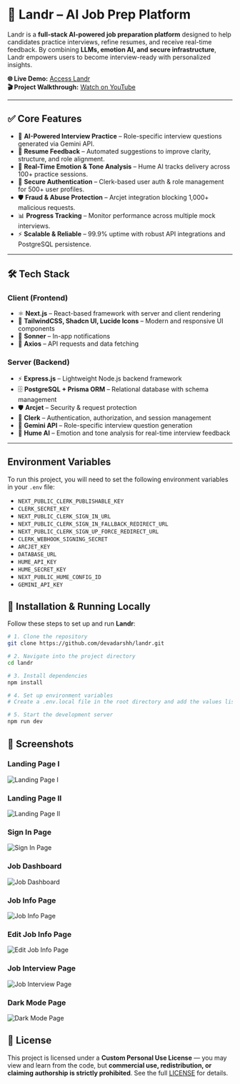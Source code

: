 # 🚀 Landr – AI Job Prep Platform

Landr is a **full-stack AI-powered job preparation platform** designed to help candidates practice interviews, refine resumes, and receive real-time feedback. By combining **LLMs, emotion AI, and secure infrastructure**, Landr empowers users to become interview-ready with personalized insights.

**🌐 Live Demo:** [Access Landr](https://landr-web.vercel.app/)  
**🎬 Project Walkthrough:** [Watch on YouTube](https://youtube.com/your-video-link)

---

## ✅ Core Features

- 🤖 **AI-Powered Interview Practice** – Role-specific interview questions generated via Gemini API.
- 📝 **Resume Feedback** – Automated suggestions to improve clarity, structure, and role alignment.
- 🎤 **Real-Time Emotion & Tone Analysis** – Hume AI tracks delivery across 100+ practice sessions.
- 🔐 **Secure Authentication** – Clerk-based user auth & role management for 500+ user profiles.
- 🛡 **Fraud & Abuse Protection** – Arcjet integration blocking 1,000+ malicious requests.
- 📊 **Progress Tracking** – Monitor performance across multiple mock interviews.
- ⚡ **Scalable & Reliable** – 99.9% uptime with robust API integrations and PostgreSQL persistence.

---

## 🛠 Tech Stack

### **Client (Frontend)**

- ⚛️ **Next.js** – React-based framework with server and client rendering
- 🎨 **TailwindCSS, Shadcn UI, Lucide Icons** – Modern and responsive UI components
- 🔔 **Sonner** – In-app notifications
- 📡 **Axios** – API requests and data fetching

### **Server (Backend)**

- ⚡ **Express.js** – Lightweight Node.js backend framework
- 🗄 **PostgreSQL + Prisma ORM** – Relational database with schema management
- 🛡 **Arcjet** – Security & request protection
- 🔐 **Clerk** – Authentication, authorization, and session management
- 🧠 **Gemini API** – Role-specific interview question generation
- 🎤 **Hume AI** – Emotion and tone analysis for real-time interview feedback

---

## Environment Variables

To run this project, you will need to set the following environment variables in your `.env` file:

- `NEXT_PUBLIC_CLERK_PUBLISHABLE_KEY`
- `CLERK_SECRET_KEY`
- `NEXT_PUBLIC_CLERK_SIGN_IN_URL`
- `NEXT_PUBLIC_CLERK_SIGN_IN_FALLBACK_REDIRECT_URL`
- `NEXT_PUBLIC_CLERK_SIGN_UP_FORCE_REDIRECT_URL`
- `CLERK_WEBHOOK_SIGNING_SECRET`
- `ARCJET_KEY`
- `DATABASE_URL`
- `HUME_API_KEY`
- `HUME_SECRET_KEY`
- `NEXT_PUBLIC_HUME_CONFIG_ID`
- `GEMINI_API_KEY`

## 🚀 Installation & Running Locally

Follow these steps to set up and run **Landr**:

```bash
# 1. Clone the repository
git clone https://github.com/devadarshh/landr.git

# 2. Navigate into the project directory
cd landr

# 3. Install dependencies
npm install

# 4. Set up environment variables
# Create a .env.local file in the root directory and add the values listed above.

# 5. Start the development server
npm run dev

```

## 📸 Screenshots

### Landing Page I

![Landing Page I](assets/screenshots/landing_page.png)

### Landing Page II

![Landing Page II](assets/screenshots/landing_page2.png)

### Sign In Page

![Sign In Page](assets/screenshots/sign_in.png)

### Job Dashboard

![Job Dashboard](assets/screenshots/job_description.png)

### Job Info Page

![Job Info Page](assets/screenshots/jobbb.png)

### Edit Job Info Page

![Edit Job Info Page](assets/screenshots/edit_job.png)

### Job Interview Page

![Job Interview Page](assets/screenshots/interview.png)

### Dark Mode Page

![Dark Mode Page](assets/screenshots/dark_mode.png)

## 📄 License

This project is licensed under a **Custom Personal Use License** — you may view and learn from the code, but **commercial use, redistribution, or claiming authorship is strictly prohibited**.
See the full [LICENSE](./LICENSE) for details.
